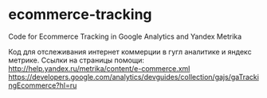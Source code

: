 ecommerce-tracking
==================

Code for Ecommerce Tracking in Google Analytics and Yandex Metrika

Код для отслеживания интернет коммерции в гугл аналитике и яндекс метрике.
Ссылки на страницы помощи:
http://help.yandex.ru/metrika/content/e-commerce.xml
https://developers.google.com/analytics/devguides/collection/gajs/gaTrackingEcommerce?hl=ru
